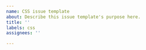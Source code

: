 ```yaml
---
name: CSS issue template
about: Describe this issue template's purpose here.
title: ''
labels: css
assignees: ''

---
```



